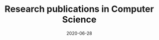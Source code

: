 ---
title: 'Research publications in Computer Science'
date: 2020-06-28
header :
  teaser : PP/thumb.jpg
  image : PP/title.jpg
  caption: Writing Research Papers
permalink: /posts/2020/06/publishing-papers/

comments : false
tags:
  - Research
  - Undergraduate
  - Computer-Science
---